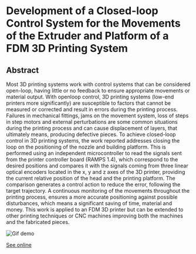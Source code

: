 # Development of a Closed-loop Control System for the Movements of the Extruder and Platform of a FDM 3D Printing System

## Abstract
Most 3D printing systems work with control systems that can be considered open-loop, having little or no feedback to ensure appropriate movements or material output. With openloop control, 3D printing systems (low-end printers more significantly) are susceptible to factors that cannot be measured or corrected and result in errors during the printing process. Failures in mechanical fittings, jams on the movement system, loss of steps in step motors and external perturbations are some common situations during the printing process and can cause displacement of layers, that ultimately means, producing defective pieces. To achieve closed-loop control in 3D printing systems, the work reported addresses closing the loop on the positioning of the nozzle and building platform. This is performed using an independent microcontroller to read the signals sent from the printer controller board (RAMPS 1.4), which correspond to the desired positions and compares it with the signals coming from three linear optical encoders located in the x, y and z axes of the 3D printer, providing the current relative position of the head and the printing platform. The comparison generates a control action to reduce the error, following the target trajectory. A continuous monitoring of the movements throughout the printing process, ensures a more accurate positioning against possible disturbances, which means a significant saving of time, material and money. This work is applied to an FDM 3D printer but can be extended to other printing techniques or CNC machines improving both the machines and the fabricated pieces.

![Gif demo](gif-test.gif)

[See online](https://library.imaging.org/print4fab/articles/34/1/art00041_1)
